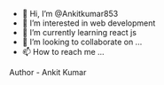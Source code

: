 - 👋 Hi, I’m @Ankitkumar853
- 👀 I’m interested in web development 
- 🌱 I’m currently learning react js
- 💞️ I’m looking to collaborate on ...
- 📫 How to reach me ...

Author - Ankit Kumar

<!---
Ankitkumar853/Ankitkumar853 is a ✨ special ✨ repository because its `README.md` (this file) appears on your GitHub profile.
You can click the Preview link to take a look at your changes.
--->
